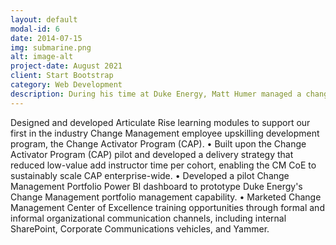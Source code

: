 ```yaml
---
layout: default
modal-id: 6
date: 2014-07-15
img: submarine.png
alt: image-alt
project-date: August 2021
client: Start Bootstrap
category: Web Development
description: During his time at Duke Energy, Matt Humer managed a change excellence projects portfolio.  Here, he designed and developed Articulate Rise learning modules, creating the CAP; developed a delivery strategy for the CAP so it could scale; created a learning dashboard for the program; and internally marketed the Change Management Center of Excellence's training opportunities (like this one) leading to a successful deep dive.
---
```


Designed and developed Articulate Rise learning modules to support our first in the industry Change Management employee upskilling development program, the Change Activator Program (CAP).
• Built upon the Change Activator Program (CAP) pilot and developed a delivery strategy that reduced low-value add instructor time per cohort, enabling the CM CoE to sustainably scale CAP enterprise-wide.
• Developed a pilot Change Management Portfolio Power BI dashboard to prototype Duke Energy's Change Management portfolio management capability.
• Marketed Change Management Center of Excellence training opportunities through formal and informal organizational communication channels, including internal SharePoint, Corporate Communications vehicles, and Yammer.